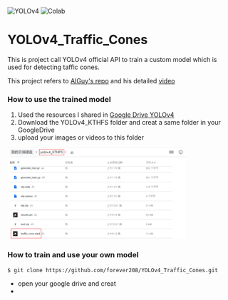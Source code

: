 ![YOLOv4](https://img.shields.io/badge/YOLOv4-API-brightgreen) ![Colab](https://img.shields.io/badge/Colab-training-orange)

# YOLOv4_Traffic_Cones
This is project call YOLOv4 official API to train a custom model which is used for detecting taffic cones.

This project refers to [AIGuy's repo](https://github.com/theAIGuysCode/YOLOv4-Cloud-Tutorial) and his detailed [video](https://www.youtube.com/watch?v=mmj3nxGT2YQ)


### How to use the trained model

1. Used the resources I shared in [Google Drive YOLOv4](https://drive.google.com/drive/folders/169crfWbRucJFBm_u3He2fmEE7l2e9eqK?usp=sharing)
2. Download the YOLOv4_KTHFS folder and creat a same folder in your GoogleDrive
3. upload your images or videos to this folder
<img src="https://github.com/forever208/YOLOv4_Traffic_Cones/blob/master/img/Snipaste_2020-09-23_10-38-43.png" width="400" />



### How to train and use your own model

    $ git clone https://github.com/forever208/YOLOv4_Traffic_Cones.git

    
- open your google drive and creat 
- 

    
